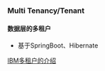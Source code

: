 ### Multi Tenancy/Tenant

#### 数据层的多租户
* 基于SpringBoot、Hibernate

[IBM多租户的介绍][1]

[1]: https://www.ibm.com/developerworks/cn/java/j-lo-dataMultitenant/index.html

